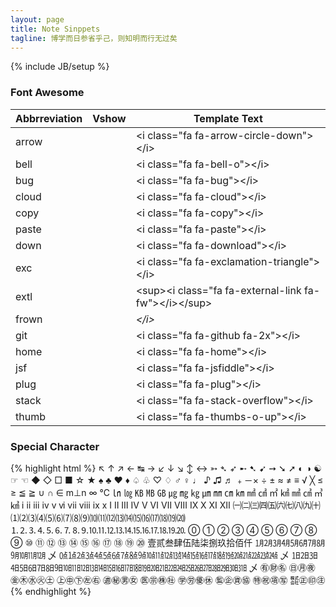 ```yaml
---
layout: page
title: Note Sinppets
tagline: 博学而日参省乎己，则知明而行无过矣
---
```

{% include JB/setup %}

### Font Awesome

|Abbrreviation|Vshow|Template Text|
|----|----|----|
|arrow	|<i class="fa fa-arrow-circle-down"></i>|&lt;i class="fa fa-arrow-circle-down">&lt;/i>|
|bell	|<i class="fa fa-bell-o"></i>|&lt;i class="fa fa-bell-o">&lt;/i>|
|bug	|<i class="fa fa-bug"></i>|&lt;i class="fa fa-bug">&lt;/i>|
|cloud	|<i class="fa fa-cloud"></i>|&lt;i class="fa fa-cloud">&lt;/i>|
|copy	|<i class="fa fa-copy"></i>|&lt;i class="fa fa-copy">&lt;/i>|
|paste	|<i class="fa fa-paste"></i>|&lt;i class="fa fa-paste">&lt;/i>|
|down 	|<i class="fa fa-download"></i>|&lt;i class="fa fa-download">&lt;/i>|
|exc	|<i class="fa fa-exclamation-triangle"></i>|&lt;i class="fa fa-exclamation-triangle">&lt;/i>|
|extl 	|<sup><i class="fa fa-external-link fa-fw"></i></sup>|&lt;sup>&lt;i class="fa fa-external-link fa-fw">&lt;/i>&lt;/sup>|
|frown  |<i class="fa fa-frown-o"></i>|<i class="fa fa-frown-o">&lt;/i>|
|git 	|<i class="fa fa-github fa-2x"></i>|&lt;i class="fa fa-github fa-2x">&lt;/i>|
|home	|<i class="fa fa-home"></i>|&lt;i class="fa fa-home">&lt;/i>|
|jsf	|	<i class="fa fa-jsfiddle"></i>|&lt;i class="fa fa-jsfiddle">&lt;/i>|
|plug	|<i class="fa fa-plug"></i>|&lt;i class="fa fa-plug">&lt;/i>|
|stack	|<i class="fa fa-stack-overflow"></i>|&lt;i class="fa fa-stack-overflow">&lt;/i>|
|thumb	|<i class="fa fa-thumbs-o-up"></i>|&lt;i class="fa fa-thumbs-o-up">&lt;/i>|

### Special Character

{% highlight html %}
↖ ↑ ↗ ← ↹ → ↙ ↓ ↘ ↕ ↔ ➳ ➴ ➶ ➸ ➷ ➹ ➙ ➘ ➚
◐ ◑ ☯ ☞ ☜ ◆ ◇ □ ■ ☆ ★ ♠ ♣ ♥ ♦ ♤ ♧ ♡ ♢ ♂ ♀ ♩ ♪ ♫ ♬
﹢－× ÷ ± ≈ ≠ ≡ √ ╳ ≤ ≥ ≦ ≧ ∪ ∩ ∈ m⊥n ∞ ℃ ㏑ ㏒
㎅ ㎆ ㎇ ㎍ ㎎ ㎏ ㎛ ㎜ ㎝ ㎞ ㎟ ㎠ ㎡ ㎢ ㎣ ㎤ ㎥ ㎦
ⅰ ⅱ ⅲ ⅳ ⅴ ⅵ ⅶ ⅷ ⅸ ⅹ
Ⅰ Ⅱ Ⅲ Ⅳ Ⅴ Ⅵ Ⅶ Ⅷ Ⅸ Ⅹ Ⅺ Ⅻ
㈠㈡㈢㈣㈤㈥㈦㈧㈨㈩
⑴⑵⑶⑷⑸⑹⑺⑻⑼⑽⑾⑿⒀⒁⒂⒃⒄⒅⒆⒇
⒈⒉⒊⒋⒌⒍⒎⒏⒐⒑⒒⒓⒔⒕⒖⒗⒘⒙⒚⒛
⓪ ① ② ③ ④ ⑤ ⑥ ⑦ ⑧ ⑨ ⑩ ⑪ ⑫ ⑬ ⑭ ⑮ ⑯ ⑰ ⑱ ⑲ ⑳
壹贰叁肆伍陆柒捌玖拾佰仟
㋀㋁㋂㋃㋄㋅㋆㋇㋈㋉㋊㋋ 乄
㍘㍙㍚㍛㍜㍝㍞㍟㍠㍡㍢㍣㍤㍥㍦㍧㍨㍩㍪㍫㍬㍭㍮㍯㍰ 乄
㏠㏡㏢㏣㏤㏥㏦㏧㏨㏩㏪㏫㏬㏭㏮㏯㏰㏱㏲㏳㏴㏵㏷㏸㏹㏺㏻㏼㏽㏾ 乄
㊒㊖㊔ ㊐㊊㊰ ㊎㊍㊌㊋㊏ ㊤㊥㊦㊧㊨ ㊜㊙㊚㊛ ㊩㊪㊑㊓ ㊫㊘㊝㊡ ㊬㊭㊮㊯ ㊕㊗㊠㊢ ㍿㊣㊞㊟
{% endhighlight %}

